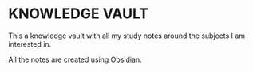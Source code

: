 KNOWLEDGE VAULT 
===============

This a knowledge vault with all my study notes around the subjects I am interested in.

All the notes are created using [Obsidian](https://obsidian.md/).


